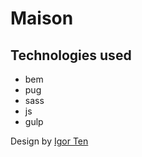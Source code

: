 # Maison

## Technologies used
* bem
* pug
* sass
* js
* gulp

Design by [Igor Ten](https://www.behance.net/tenigor)
